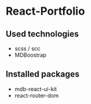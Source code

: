 # React-Portfolio
## Used technologies
- scss / scc
- MDBoostrap
## Installed packages
- mdb-react-ui-kit
- react-router-dom

